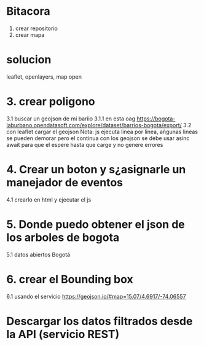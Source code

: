 # Bitacora
1. crear repositorio
2. crear mapa
# solucion
leaflet, openlayers, map open
# 3. crear poligono
3.1 buscar un geojson de mi bariio 
3.1.1 en esta oag https://bogota-laburbano.opendatasoft.com/explore/dataset/barrios-bogota/export/
3.2 con leaflet cargar el geojson
Nota: js ejecuta linea por linea, añgunas lineas se pueden demorar pero el continua con los geojson se debe usar asinc await para que el espere hasta que carge y no genere errores
# 4. Crear un boton y s¿asignarle un manejador de eventos
4.1 crearlo en html y ejecutar el js
# 5. Donde puedo obtener el json de los arboles de bogota
5.1 datos abiertos Bogotá 
# 6. crear el Bounding box
6.1  usando el servicio https://geojson.io/#map=15.07/4.6917/-74.06557
# Descargar los datos filtrados desde la API (servicio REST)

